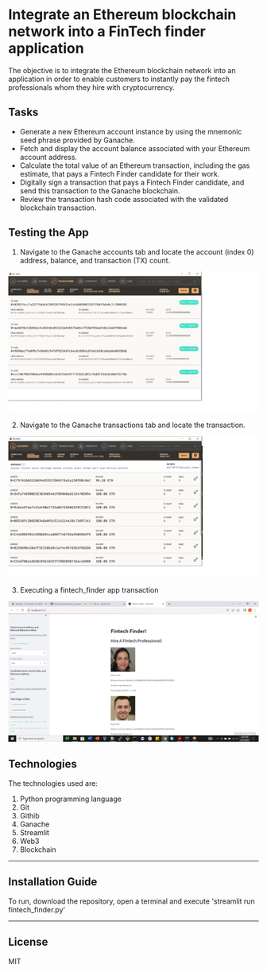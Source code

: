 # Integrate an Ethereum blockchain network into a FinTech finder application
The objective is to integrate the Ethereum blockchain network into an application in order to enable customers to instantly pay the fintech professionals whom they hire with cryptocurrency.

## Tasks
- Generate a new Ethereum account instance by using the mnemonic seed phrase provided by Ganache.
- Fetch and display the account balance associated with your Ethereum account address.
- Calculate the total value of an Ethereum transaction, including the gas estimate, that pays a Fintech Finder candidate for their work.
- Digitally sign a transaction that pays a Fintech Finder candidate, and send this transaction to the Ganache blockchain.
- Review the transaction hash code associated with the validated blockchain transaction.

## Testing the App
 1. Navigate to the Ganache accounts tab and locate the account (index 0) address, balance, and transaction (TX) count.
   
  <img src="Images/transactions.png">

2. Navigate to the Ganache transactions tab and locate the transaction.
 
 <img src="Images/address_balance.png">
 
 3. Executing a fintech_finder app transaction
 <img src="Images/fintech_transaction.png">
 
## Technologies

The technologies used are:
1. Python programming language
2. Git
3. Githib
4. Ganache
5. Streamlit
6. Web3
7. Blockchain
---

## Installation Guide

To run, download the repository, open a terminal and execute 'streamlit run fintech_finder.py'

---

## License

MIT